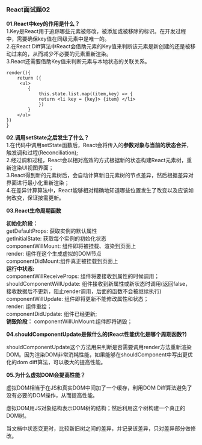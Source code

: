 ### React面试题02 ###
**01.React中key的作用是什么？**<br>
1.Key是React用于追踪哪些元素被修改，被添加或被移除的标识。在开发过程中，需要确保key值在同级元素中是唯一的。<br>
2.在React Diff算法中React会借助元素的Key值来判断该元素是新创建的还是被移动过来的，从而减少不必要的元素重新渲染。<br>
3.React还需要借助Key值来判断元素与本地状态的关联关系。<br>

    render(){
    	return ({
    	 <ul>
    		{
    			this.state.list.map((item,key) => {
    			return <li key = {key}> {item} </li>
    			})
    		}
    	</ul>
    })
    }

**02.调用setState之后发生了什么？**<br>
1.在代码中调用setState函数后，React会将传入的**参数对象与当前的状态合并**，触发调和过程(Reconciliation);<br>
2.经过调和过程，React会以相对高效的方式根据新的状态构建React元素树，重新渲染UI视图界面；<br>
3.React得到新的元素树后，会自动计算新旧元素树的节点差异，然后根据差异对界面进行最小化重新渲染；<br>
4.在差异计算算法中，React能够相对精确地知道哪些位置发生了改变以及应该如何改变，保证按需更新。<br>

**03.React生命周期函数**<br>

**初始化阶段：**<br>
getDefaultProps: 获取实例的默认属性<br>
getInitialState: 获取每个实例的初始化状态<br>
componentWillMount: 组件即将被挂载、渲染到页面上<br>
render: 组件在这个生成虚拟的DOM节点<br>
componentDidMount:组件真正被挂载到页面上<br>
**运行中状态:**<br>
componentWillReceiveProps: 组件将要接收到属性的时候调用；<br>
shouldComponentWillUpdate: 组件接收到新属性或新状态时调用(返回false，接收数据后不更新，阻止render调用，后面的函数不会被继续执行)<br>
componentWillUpdate: 组件即将更新不能修改属性和状态；<br>
render: 组件重绘；<br>
componentDidUpdate: 组件已经更新;<br>
**销毁阶段：**
componentWillUnMount:组件即将销毁；<br>

**04.shouldComponentUpdate是做什么的(React性能优化是哪个周期函数?)**<br>

shouldComponentUpdate这个方法用来判断是否需要调用render方法重新渲染DOM。因为渲染DOM非常消耗性能，如果能够在shouldComponent中写出更优化的dom diff算法，可以极大的提高性能。<br>

**05.为什么虚拟DOM会提高性能？**

虚拟DOM相当于在JS和真实DOM中间加了一个缓存，利用DOM Diff算法避免了没有必要的DOM操作，从而提高性能。

虚拟DOM用JS对象结构表示DOM树的结构；然后利用这个树构建一个真正的DOM树。

当文档中状态变更时，比较新旧树之间的差异，并记录该差异，只对差异部分做修改。


